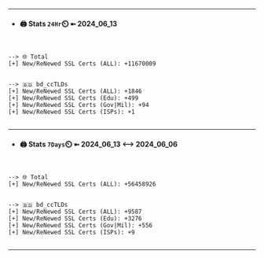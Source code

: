 

---
- #### 🖨️ **Stats** `24Hr`⏲️ ➼ 2024_06_13
```console


--> 🌐 Total
[+] New/ReNewed SSL Certs (ALL): +11670009


--> 🇧🇩 bd_ccTLDs
[+] New/ReNewed SSL Certs (ALL): +1846
[+] New/ReNewed SSL Certs (Edu): +499
[+] New/ReNewed SSL Certs (Gov|Mil): +94
[+] New/ReNewed SSL Certs (ISPs): +1


```

---
- #### 🖨️ **Stats** `7Days`⏲️ ➼ 2024_06_13 <--> 2024_06_06
```console


--> 🌐 Total
[+] New/ReNewed SSL Certs (ALL): +56458926


--> 🇧🇩 bd_ccTLDs
[+] New/ReNewed SSL Certs (ALL): +9587
[+] New/ReNewed SSL Certs (Edu): +3276
[+] New/ReNewed SSL Certs (Gov|Mil): +556
[+] New/ReNewed SSL Certs (ISPs): +9


```

---


